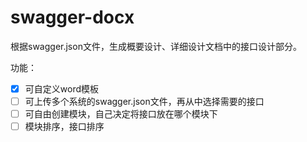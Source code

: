 # swagger-docx

根据swagger.json文件，生成概要设计、详细设计文档中的接口设计部分。

功能：

- [x] 可自定义word模板
- [ ] 可上传多个系统的swagger.json文件，再从中选择需要的接口
- [ ] 可自由创建模块，自己决定将接口放在哪个模块下
- [ ] 模块排序，接口排序
